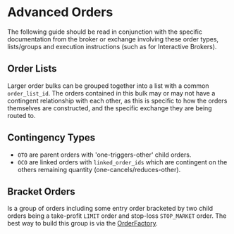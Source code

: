 # Advanced Orders

The following guide should be read in conjunction with the specific documentation from the broker or exchange 
involving these order types, lists/groups and execution instructions (such as for Interactive Brokers).

## Order Lists
Larger order bulks can be grouped together into a list with a common `order_list_id`.
The orders contained in this bulk may or may not have a contingent relationship with
each other, as this is specific to how the orders themselves are constructed, and the
specific exchange they are being routed to.

## Contingency Types

- `OTO` are parent orders with 'one-triggers-other' child orders.
- `OCO` are linked orders with `linked_order_ids` which are contingent on the others remaining quantity (one-cancels/reduces-other).


## Bracket Orders

Is a group of orders including some entry order bracketed by two child orders being a take-profit `LIMIT` order and stop-loss `STOP_MARKET` order.
The best way to build this group is via the [OrderFactory](https://docs.nautilustrader.io/api_reference/common.html#module-nautilus_trader.common.factories).
